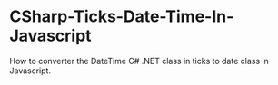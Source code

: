 # CSharp-Ticks-Date-Time-In-Javascript
How to converter the DateTime C# .NET class in ticks to date class in Javascript.
